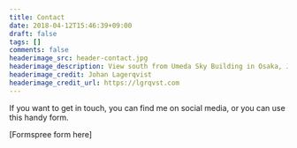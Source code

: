 ```yaml
---
title: Contact
date: 2018-04-12T15:46:39+09:00
draft: false
tags: []
comments: false
headerimage_src: header-contact.jpg
headerimage_description: View south from Umeda Sky Building in Osaka, Japan.
headerimage_credit: Johan Lagerqvist
headerimage_credit_url: https://lgrqvst.com
---
```


If you want to get in touch, you can find me on social media, or you can use this handy form.

[Formspree form here]
